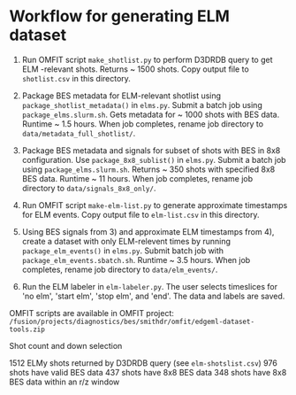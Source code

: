 # Workflow for generating ELM dataset

1) Run OMFIT script `make_shotlist.py` to perform D3DRDB query to get ELM
-relevant shots.  Returns ~ 1500 shots.  Copy output file to `shotlist.csv` in this directory.

2) Package BES metadata for ELM-relevant shotlist using
 `package_shotlist_metadata()` in `elms.py`. Submit a batch job using
 `package_elms.slurm.sh`.  Gets metadata for ~ 1000 shots with BES data.
 Runtime ~ 1.5 hours.  When job completes, rename job 
 directory to `data/metadata_full_shotlist/`.
 
3) Package BES metadata and signals for subset of shots with BES in 8x8
 configuration.  Use `package_8x8_sublist()` in `elms.py`. Submit a batch job
 using `package_elms.slurm.sh`.  Returns ~ 350 shots with specified 8x8 BES data.
 Runtime ~ 11 hours.  When job completes, rename 
 job directory to `data/signals_8x8_only/`.

4) Run OMFIT script `make-elm-list.py` to generate approximate timestamps for
 ELM events.  Copy output file to `elm-list.csv` in this directory.

5) Using BES signals from 3) and approximate ELM timestamps from 4), create a
dataset with only ELM-relevent times by running `package_elm_events()` in 
`elms.py`.  Submit batch job with `package_elm_events.sbatch.sh`.
Runtime ~ 3.5 hours.  When job completes, rename job directory to 
`data/elm_events/`.

6) Run the ELM labeler in `elm-labeler.py`.  The user selects timeslices for 
'no elm', 'start elm', 'stop elm', and 'end'.  The data and labels are saved.


OMFIT scripts are available in OMFIT project:
`/fusion/projects/diagnostics/bes/smithdr/omfit/edgeml-dataset-tools.zip`


Shot count and down selection

1512 ELMy shots returned by D3DRDB query (see `elm-shotslist.csv`)
976 shots have valid BES data
437 shots have 8x8 BES data
348 shots have 8x8 BES data within an r/z window
